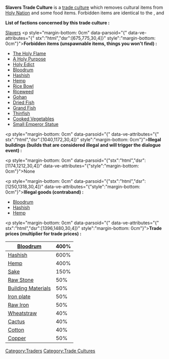 **Slavers Trade Culture** is a [trade culture](Traders.md "wikilink") which
removes cultural items from [Holy Nation](Holy_Nation.md "wikilink") and
some food items. Forbidden items are identical to the [](Empire_Trade_Culture.md), [](Empire_Lawless_Trade_Culture.md) and [](Southeast_Trade_Culture.md)

**List of factions concerned by this trade culture :**

[Slavers](Slavers.md "wikilink")
\<p style="margin-bottom: 0cm" data-parsoid="{" data-ve-attributes="{"
stx":"html","dsr":\[675,775,30,4\]}" style":"margin-bottom:
0cm"}"\>**Forbidden items (unspawnable items, things you won't find) :**

- [The Holy Flame](The_Holy_Flame.md "wikilink")
- [A Holy Purpose](A_Holy_Purpose.md "wikilink")
- [Holy Edict](Holy_Edict.md "wikilink")
- [Bloodrum](Bloodrum.md "wikilink")
- [Hashish](Hashish.md "wikilink")
- [Hemp](Hemp.md "wikilink")
- [Rice Bowl](Rice_Bowl.md "wikilink")
- [Riceweed](Riceweed.md "wikilink")
- [Gohan](Gohan.md "wikilink")
- [Dried Fish](Dried_Fish.md "wikilink")
- [Grand Fish](Grand_Fish.md "wikilink")
- [Thinfish](Thinfish.md "wikilink")
- [Cooked Vegetables](Cooked_Vegetables.md "wikilink")
- [Small Emperor Statue](Small_Emperor_Statue.md "wikilink")


\<p style="margin-bottom: 0cm" data-parsoid="{" data-ve-attributes="{"
stx":"html","dsr":\[1040,1172,30,4\]}" style":"margin-bottom:
0cm"}"\>**Illegal buildings (builds that are considered illegal and will
trigger the dialogue event) :**

\<p style="margin-bottom: 0cm"
data-parsoid="{"stx":"html","dsr":\[1174,1212,30,4\]}"
data-ve-attributes="{"style":"margin-bottom: 0cm"}"\>None

\<p style="margin-bottom: 0cm"
data-parsoid="{"stx":"html","dsr":\[1250,1318,30,4\]}"
data-ve-attributes="{"style":"margin-bottom: 0cm"}"\>**Illegal goods
(contraband) :**

- [Bloodrum](Bloodrum.md "wikilink")
- [Hashish](Hashish.md "wikilink")
- [Hemp](Hemp.md "wikilink")


\<p style="margin-bottom: 0cm" data-parsoid="{" data-ve-attributes="{"
stx":"html","dsr":\[1396,1480,30,4\]}" style":"margin-bottom:
0cm"}"\>**Trade prices (multiplier for trade prices) :**

| [Bloodrum](Bloodrum.md "wikilink")                     | 400% |
|-----------------------------------------------------|------|
| [Hashish](Hashish.md "wikilink")                       | 600% |
| [Hemp](Hemp.md "wikilink")                             | 400% |
| [Sake](Sake.md "wikilink")                             | 150% |
| [Raw Stone](Raw_Stone.md "wikilink")                   | 50%  |
| [Building Materials](Building_Materials.md "wikilink") | 50%  |
| [Iron plate](Iron_Plates.md "wikilink")                | 50%  |
| [Raw Iron](Raw_Iron.md "wikilink")                     | 50%  |
| [Wheatstraw](Wheatstraw.md "wikilink")                 | 40%  |
| [Cactus](Cactus.md "wikilink")                         | 40%  |
| [Cotton](Cotton.md "wikilink")                         | 40%  |
| [Copper](Copper.md "wikilink")                         | 50%  |

[Category:Traders](Category:Traders "wikilink") [Category:Trade
Cultures](Category:Trade_Cultures "wikilink")